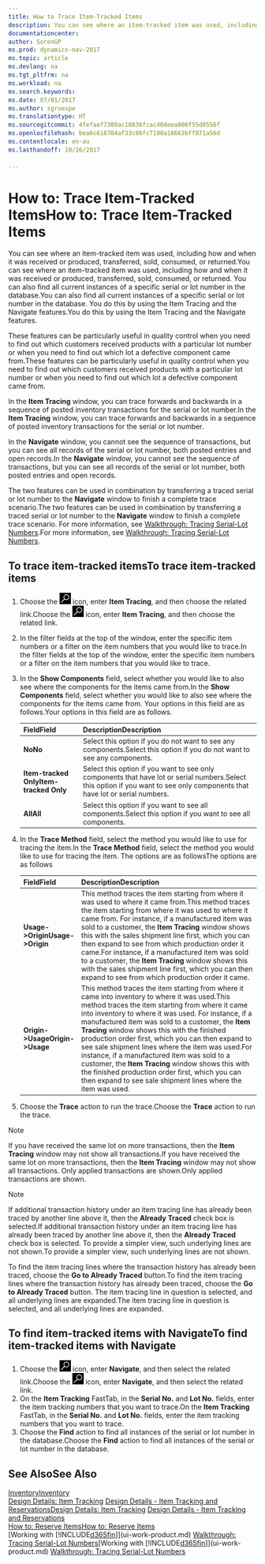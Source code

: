 ```yaml
---
title: How to Trace Item-Tracked Items
description: You can see where an item-tracked item was used, including how and when it was received or produced, transferred, sold, consumed, or returned. You can also find all current instances of a specific serial or lot number in the database. You do this by using the Item Tracing and the Navigate features.
documentationcenter: 
author: SorenGP
ms.prod: dynamics-nav-2017
ms.topic: article
ms.devlang: na
ms.tgt_pltfrm: na
ms.workload: na
ms.search.keywords: 
ms.date: 07/01/2017
ms.author: sgroespe
ms.translationtype: HT
ms.sourcegitcommit: 4fefaef7380ac10836fcac404eea006f55d8556f
ms.openlocfilehash: bea6c616704af33c86fc7190a18663bff871a56d
ms.contentlocale: en-au
ms.lasthandoff: 10/16/2017

---
```

# <a name="how-to-trace-item-tracked-items"></a><span data-ttu-id="fb33b-105">How to: Trace Item-Tracked Items</span><span class="sxs-lookup"><span data-stu-id="fb33b-105">How to: Trace Item-Tracked Items</span></span>
<span data-ttu-id="fb33b-106">You can see where an item-tracked item was used, including how and when it was received or produced, transferred, sold, consumed, or returned.</span><span class="sxs-lookup"><span data-stu-id="fb33b-106">You can see where an item-tracked item was used, including how and when it was received or produced, transferred, sold, consumed, or returned.</span></span> <span data-ttu-id="fb33b-107">You can also find all current instances of a specific serial or lot number in the database.</span><span class="sxs-lookup"><span data-stu-id="fb33b-107">You can also find all current instances of a specific serial or lot number in the database.</span></span> <span data-ttu-id="fb33b-108">You do this by using the Item Tracing and the Navigate features.</span><span class="sxs-lookup"><span data-stu-id="fb33b-108">You do this by using the Item Tracing and the Navigate features.</span></span>  

 <span data-ttu-id="fb33b-109">These features can be particularly useful in quality control when you need to find out which customers received products with a particular lot number or when you need to find out which lot a defective component came from.</span><span class="sxs-lookup"><span data-stu-id="fb33b-109">These features can be particularly useful in quality control when you need to find out which customers received products with a particular lot number or when you need to find out which lot a defective component came from.</span></span>  

 <span data-ttu-id="fb33b-110">In the **Item Tracing** window, you can trace forwards and backwards in a sequence of posted inventory transactions for the serial or lot number.</span><span class="sxs-lookup"><span data-stu-id="fb33b-110">In the **Item Tracing** window, you can trace forwards and backwards in a sequence of posted inventory transactions for the serial or lot number.</span></span>  

 <span data-ttu-id="fb33b-111">In the **Navigate** window, you cannot see the sequence of transactions, but you can see all records of the serial or lot number, both posted entries and open records.</span><span class="sxs-lookup"><span data-stu-id="fb33b-111">In the **Navigate** window, you cannot see the sequence of transactions, but you can see all records of the serial or lot number, both posted entries and open records.</span></span>  

 <span data-ttu-id="fb33b-112">The two features can be used in combination by transferring a traced serial or lot number to the **Navigate** window to finish a complete trace scenario.</span><span class="sxs-lookup"><span data-stu-id="fb33b-112">The two features can be used in combination by transferring a traced serial or lot number to the **Navigate** window to finish a complete trace scenario.</span></span> <span data-ttu-id="fb33b-113">For more information, see [Walkthrough: Tracing Serial-Lot Numbers](walkthrough-tracing-serial-lot-numbers.md).</span><span class="sxs-lookup"><span data-stu-id="fb33b-113">For more information, see [Walkthrough: Tracing Serial-Lot Numbers](walkthrough-tracing-serial-lot-numbers.md).</span></span>  

## <a name="to-trace-item-tracked-items"></a><span data-ttu-id="fb33b-114">To trace item-tracked items</span><span class="sxs-lookup"><span data-stu-id="fb33b-114">To trace item-tracked items</span></span>  

1.  <span data-ttu-id="fb33b-115">Choose the ![Search for Page or Report](media/ui-search/search_small.png "Search for Page or Report icon") icon, enter **Item Tracing**, and then choose the related link.</span><span class="sxs-lookup"><span data-stu-id="fb33b-115">Choose the ![Search for Page or Report](media/ui-search/search_small.png "Search for Page or Report icon") icon, enter **Item Tracing**, and then choose the related link.</span></span>  
2.  <span data-ttu-id="fb33b-116">In the filter fields at the top of the window, enter the specific item numbers or a filter on the item numbers that you would like to trace.</span><span class="sxs-lookup"><span data-stu-id="fb33b-116">In the filter fields at the top of the window, enter the specific item numbers or a filter on the item numbers that you would like to trace.</span></span>  
3.  <span data-ttu-id="fb33b-117">In the **Show Components** field, select whether you would like to also see where the components for the items came from.</span><span class="sxs-lookup"><span data-stu-id="fb33b-117">In the **Show Components** field, select whether you would like to also see where the components for the items came from.</span></span> <span data-ttu-id="fb33b-118">Your options in this field are as follows.</span><span class="sxs-lookup"><span data-stu-id="fb33b-118">Your options in this field are as follows.</span></span>  

    |<span data-ttu-id="fb33b-119">Field</span><span class="sxs-lookup"><span data-stu-id="fb33b-119">Field</span></span>|<span data-ttu-id="fb33b-120">Description</span><span class="sxs-lookup"><span data-stu-id="fb33b-120">Description</span></span>|  
    |----------------------------------|---------------------------------------|  
    |<span data-ttu-id="fb33b-121">**No**</span><span class="sxs-lookup"><span data-stu-id="fb33b-121">**No**</span></span>|<span data-ttu-id="fb33b-122">Select this option if you do not want to see any components.</span><span class="sxs-lookup"><span data-stu-id="fb33b-122">Select this option if you do not want to see any components.</span></span>|  
    |<span data-ttu-id="fb33b-123">**Item-tracked Only**</span><span class="sxs-lookup"><span data-stu-id="fb33b-123">**Item-tracked Only**</span></span>|<span data-ttu-id="fb33b-124">Select this option if you want to see only components that have lot or serial numbers.</span><span class="sxs-lookup"><span data-stu-id="fb33b-124">Select this option if you want to see only components that have lot or serial numbers.</span></span>|  
    |<span data-ttu-id="fb33b-125">**All**</span><span class="sxs-lookup"><span data-stu-id="fb33b-125">**All**</span></span>|<span data-ttu-id="fb33b-126">Select this option if you want to see all components.</span><span class="sxs-lookup"><span data-stu-id="fb33b-126">Select this option if you want to see all components.</span></span>|  

4.  <span data-ttu-id="fb33b-127">In the **Trace Method** field, select the method you would like to use for tracing the item.</span><span class="sxs-lookup"><span data-stu-id="fb33b-127">In the **Trace Method** field, select the method you would like to use for tracing the item.</span></span> <span data-ttu-id="fb33b-128">The options are as follows</span><span class="sxs-lookup"><span data-stu-id="fb33b-128">The options are as follows</span></span>  

    |<span data-ttu-id="fb33b-129">Field</span><span class="sxs-lookup"><span data-stu-id="fb33b-129">Field</span></span>|<span data-ttu-id="fb33b-130">Description</span><span class="sxs-lookup"><span data-stu-id="fb33b-130">Description</span></span>|  
    |----------------------------------|---------------------------------------|  
    |<span data-ttu-id="fb33b-131">**Usage->Origin**</span><span class="sxs-lookup"><span data-stu-id="fb33b-131">**Usage->Origin**</span></span>|<span data-ttu-id="fb33b-132">This method traces the item starting from where it was used to where it came from.</span><span class="sxs-lookup"><span data-stu-id="fb33b-132">This method traces the item starting from where it was used to where it came from.</span></span> <span data-ttu-id="fb33b-133">For instance, if a manufactured item was sold to a customer, the **Item Tracing** window shows this with the sales shipment line first, which you can then expand to see from which production order it came.</span><span class="sxs-lookup"><span data-stu-id="fb33b-133">For instance, if a manufactured item was sold to a customer, the **Item Tracing** window shows this with the sales shipment line first, which you can then expand to see from which production order it came.</span></span>|  
    |<span data-ttu-id="fb33b-134">**Origin->Usage**</span><span class="sxs-lookup"><span data-stu-id="fb33b-134">**Origin->Usage**</span></span>|<span data-ttu-id="fb33b-135">This method traces the item starting from where it came into inventory to where it was used.</span><span class="sxs-lookup"><span data-stu-id="fb33b-135">This method traces the item starting from where it came into inventory to where it was used.</span></span> <span data-ttu-id="fb33b-136">For instance, if a manufactured item was sold to a customer, the **Item Tracing** window shows this with the finished production order first, which you can then expand to see sale shipment lines where the item was used.</span><span class="sxs-lookup"><span data-stu-id="fb33b-136">For instance, if a manufactured item was sold to a customer, the **Item Tracing** window shows this with the finished production order first, which you can then expand to see sale shipment lines where the item was used.</span></span>|  

5.  <span data-ttu-id="fb33b-137">Choose the **Trace** action to run the trace.</span><span class="sxs-lookup"><span data-stu-id="fb33b-137">Choose the **Trace** action to run the trace.</span></span>  

> [!NOTE]  
>  <span data-ttu-id="fb33b-138">If you have received the same lot on more transactions, then the **Item Tracing** window may not show all transactions.</span><span class="sxs-lookup"><span data-stu-id="fb33b-138">If you have received the same lot on more transactions, then the **Item Tracing** window may not show all transactions.</span></span> <span data-ttu-id="fb33b-139">Only applied transactions are shown.</span><span class="sxs-lookup"><span data-stu-id="fb33b-139">Only applied transactions are shown.</span></span>  

> [!NOTE]  
>  <span data-ttu-id="fb33b-140">If additional transaction history under an item tracing line has already been traced by another line above it, then the **Already Traced** check box is selected.</span><span class="sxs-lookup"><span data-stu-id="fb33b-140">If additional transaction history under an item tracing line has already been traced by another line above it, then the **Already Traced** check box is selected.</span></span> <span data-ttu-id="fb33b-141">To provide a simpler view, such underlying lines are not shown.</span><span class="sxs-lookup"><span data-stu-id="fb33b-141">To provide a simpler view, such underlying lines are not shown.</span></span>  
>   
>  <span data-ttu-id="fb33b-142">To find the item tracing lines where the transaction history has already been traced, choose the **Go to Already Traced** button.</span><span class="sxs-lookup"><span data-stu-id="fb33b-142">To find the item tracing lines where the transaction history has already been traced, choose the **Go to Already Traced** button.</span></span> <span data-ttu-id="fb33b-143">The item tracing line in question is selected, and all underlying lines are expanded.</span><span class="sxs-lookup"><span data-stu-id="fb33b-143">The item tracing line in question is selected, and all underlying lines are expanded.</span></span>  

## <a name="to-find-item-tracked-items-with-navigate"></a><span data-ttu-id="fb33b-144">To find item-tracked items with Navigate</span><span class="sxs-lookup"><span data-stu-id="fb33b-144">To find item-tracked items with Navigate</span></span>  

1.  <span data-ttu-id="fb33b-145">Choose the ![Search for Page or Report](media/ui-search/search_small.png "Search for Page or Report icon") icon, enter **Navigate**, and then select the related link.</span><span class="sxs-lookup"><span data-stu-id="fb33b-145">Choose the ![Search for Page or Report](media/ui-search/search_small.png "Search for Page or Report icon") icon, enter **Navigate**, and then select the related link.</span></span>  
2.  <span data-ttu-id="fb33b-146">On the **Item Tracking** FastTab, in the **Serial No.** and **Lot No.** fields, enter the item tracking numbers that you want to trace.</span><span class="sxs-lookup"><span data-stu-id="fb33b-146">On the **Item Tracking** FastTab, in the **Serial No.** and **Lot No.** fields, enter the item tracking numbers that you want to trace.</span></span>  
3.  <span data-ttu-id="fb33b-147">Choose the **Find** action to find all instances of the serial or lot number in the database.</span><span class="sxs-lookup"><span data-stu-id="fb33b-147">Choose the **Find** action to find all instances of the serial or lot number in the database.</span></span>  

## <a name="see-also"></a><span data-ttu-id="fb33b-148">See Also</span><span class="sxs-lookup"><span data-stu-id="fb33b-148">See Also</span></span>  
[<span data-ttu-id="fb33b-149">Inventory</span><span class="sxs-lookup"><span data-stu-id="fb33b-149">Inventory</span></span>](inventory-manage-inventory.md)  
<span data-ttu-id="fb33b-150">[Design Details: Item Tracking](design-details-item-tracking.md)
[Design Details - Item Tracking and Reservations](design-details-item-tracking-and-reservations.md)</span><span class="sxs-lookup"><span data-stu-id="fb33b-150">[Design Details: Item Tracking](design-details-item-tracking.md)
[Design Details - Item Tracking and Reservations](design-details-item-tracking-and-reservations.md)</span></span>  
[<span data-ttu-id="fb33b-151">How to: Reserve Items</span><span class="sxs-lookup"><span data-stu-id="fb33b-151">How to: Reserve Items</span></span>](inventory-how-to-reserve-items.md)  
<span data-ttu-id="fb33b-152">[Working with [!INCLUDE[d365fin](includes/d365fin_md.md)]](ui-work-product.md)
[Walkthrough: Tracing Serial-Lot Numbers](walkthrough-tracing-serial-lot-numbers.md)</span><span class="sxs-lookup"><span data-stu-id="fb33b-152">[Working with [!INCLUDE[d365fin](includes/d365fin_md.md)]](ui-work-product.md)
[Walkthrough: Tracing Serial-Lot Numbers](walkthrough-tracing-serial-lot-numbers.md)</span></span>

